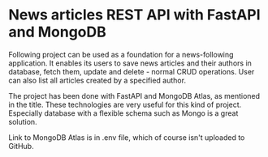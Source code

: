 # News articles REST API with FastAPI and MongoDB

Following project can be used as a foundation for a news-following application. It
enables its users to save news articles and their authors in database, fetch them,
update and delete - normal CRUD operations. User can also list all articles created by
a specified author.

The project has been done with FastAPI and MongoDB Atlas, as mentioned in the title. 
These technologies are very useful for this kind of project. Especially database with
a flexible schema such as Mongo is a great solution.

Link to MongoDB Atlas is in .env file, which of course isn't uploaded to GitHub.